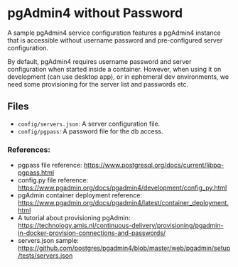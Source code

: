 # pgAdmin4 without Password

A sample pgAdmin4 service configuration features a pgAdmin4 instance that is accessible without username password and pre-configured server configuration.


By default, pgAdmin4 requires username password and server configuration when started inside a container. However, when using it on development (can use desktop app), or in ephemeral dev environments, we need some provisioning for the server list and passwords etc.

## Files

- `config/servers.json`: A server configuration file.
- `config/pgpass`: A password file for the db access.


### References:
- pgpass file reference: https://www.postgresql.org/docs/current/libpq-pgpass.html
- config.py file reference: https://www.pgadmin.org/docs/pgadmin4/development/config_py.html
- pgAdmin container deployment reference: https://www.pgadmin.org/docs/pgadmin4/latest/container_deployment.html
- A tutorial about provisioning pgAdmin: https://technology.amis.nl/continuous-delivery/provisioning/pgadmin-in-docker-provision-connections-and-passwords/
- servers.json sample: https://github.com/postgres/pgadmin4/blob/master/web/pgadmin/setup/tests/servers.json

